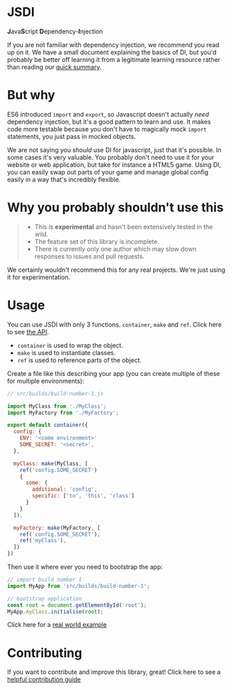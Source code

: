 # JSDI

**J**ava**S**cript **D**ependency-**I**njection

If you are not familiar with dependency injection, we recommend you read up on it. We have a small document explaining the basics of DI, but you'd probably be better off learning it from a legitimate learning resource rather than reading our [quick summary](/docs/BASICS_OF_DI.md).

# But why

ES6 introduced `import` and `export`, so Javascript doesn't actually _need_ dependency injection, but it's a good pattern to learn and use. It makes code more testable because you don't have to magically mock `import` statements, you just pass in mocked objects.

We are not saying you _should_ use DI for javascript, just that it's possible. In some cases it's very valuable. You probably don't need to use it for your website or web application, but take for instance a HTML5 game. Using DI, you can easily swap out parts of your game and manage global config easily in a way that's incredibly flexible.

# Why you probably shouldn't use this

> - This is **experimental** and hasn't been extensively tested in the wild.
> - The feature set of this library is incomplete.
> - There is currently only one author which may slow down responses to issues and pull requests.

We certainly wouldn't recommend this for any real projects. We're just using it for experimentation.

# Usage

You can use JSDI with only 3 functions. `container`, `make` and `ref`. Click here to see [the API](/docs/API.md).

- `container` is used to wrap the object.
- `make` is used to instantiate classes.
- `ref` is used to reference parts of the object.

Create a file like this describing your app (you can create multiple of these for multiple environments):

```js
// src/builds/build-number-1.js

import MyClass from './MyClass';
import MyFactory from './MyFactory';

export default container({
  config: {
    ENV: '<some environment>'
    SOME_SECRET: '<secret>',
  },

  myClass: make(MyClass, [
    ref('config.SOME_SECRET')
    {
      some: {
        additional: 'config',
        specific: ['to', 'this', 'class']
      }
    }
  ]),

  myFactory: make(MyFactory, [
    ref('config.SOME_SECRET'),
    ref('myClass'),
  ])
})
```

Then use it where ever you need to bootstrap the app:

```js
// import build number 1
import MyApp from 'src/builds/build-number-1';

// bootstrap application
const root = document.getElementById('root');
MyApp.myClass.initialise(root);
```

Click here for a [real world example](/docs/EXAMPLE.md)

# Contributing

If you want to contribute and improve this library, great! Click here to see a [helpful contribution guide](/docs/CONTRIBUTING.md)
